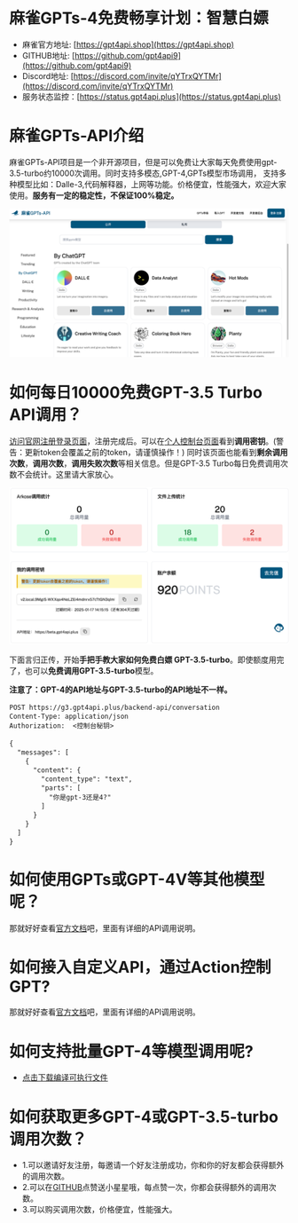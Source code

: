 # 麻雀GPTs-4免费畅享计划：智慧白嫖

- 麻雀官方地址: [https://gpt4api.shop](https://gpt4api.shop)
- GITHUB地址: [https://github.com/gpt4api9](https://github.com/gpt4api9)
- Discord地址: [https://discord.com/invite/qYTrxQYTMr](https://discord.com/invite/qYTrxQYTMr)
- 服务状态监控：[https://status.gpt4api.plus](https://status.gpt4api.plus)

# 麻雀GPTs-API介绍

麻雀GPTs-API项目是一个非开源项目，但是可以免费让大家每天免费使用gpt-3.5-turbo约10000次调用。同时支持多模态,GPT-4,GPTs模型市场调用，
支持多种模型比如：Dalle-3,代码解释器，上网等功能。价格便宜，性能强大，欢迎大家使用。**服务有一定的稳定性，不保证100%稳定。**

![img.png](img.png)

# 如何每日10000免费GPT-3.5 Turbo API调用？

[访问官网注册登录页面](https://gpt4api.shop)，注册完成后。可以在[个人控制台页面](https://gpt4api.shop/console)看到**调用密钥**。(警告：更新token会覆盖之前的token，请谨慎操作！)
同时该页面也能看到**剩余调用次数**，**调用次数**，**调用失败次数**等相关信息。但是GPT-3.5 Turbo每日免费调用次数不会统计。这里请大家放心。

![img_1.png](img_1.png)

下面言归正传，开始**手把手教大家如何免费白嫖 GPT-3.5-turbo**。即使额度用完了，也可以**免费调用GPT-3.5-turbo**模型。

**注意了：GPT-4的API地址与GPT-3.5-turbo的API地址不一样。**

```http request
POST https://g3.gpt4api.plus/backend-api/conversation
Content-Type: application/json
Authorization:  <控制台秘钥>

{
  "messages": [
    {
      "content": {
        "content_type": "text",
        "parts": [
          "你是gpt-3还是4?"
        ]
      }
    }
  ]
}
```

# 如何使用GPTs或GPT-4V等其他模型呢？

那就好好查看[官方文档](https://docs.gpt4api.shop/)吧，里面有详细的API调用说明。

# 如何接入自定义API，通过Action控制GPT?

那就好好查看[官方文档](https://docs.gpt4api.shop/)吧，里面有详细的API调用说明。


# 如何支持批量GPT-4等模型调用呢?

- [点击下载编译可执行文件](https://github.com/gpt4api9/gpt4batch/releases)

# 如何获取更多GPT-4或GPT-3.5-turbo调用次数？

- 1.可以邀请好友注册，每邀请一个好友注册成功，你和你的好友都会获得额外的调用次数。
- 2.可以在[GITHUB](https://github.com/gpt4api9)点赞送小星星哦，每点赞一次，你都会获得额外的调用次数。
- 3.可以购买调用次数，价格便宜，性能强大。
